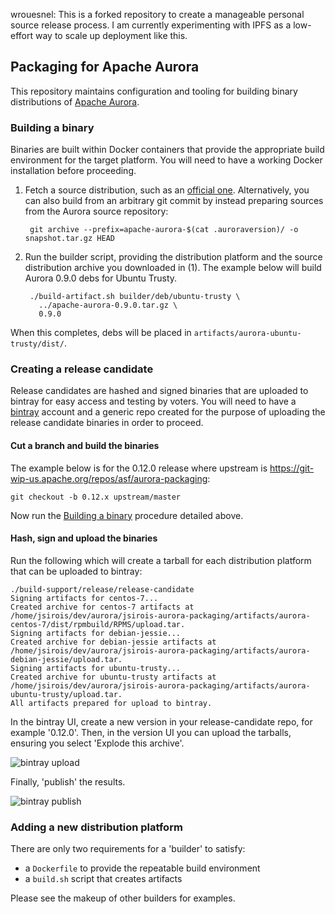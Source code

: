 wrouesnel: This is a forked repository to create a manageable personal source
release process. I am currently experimenting with IPFS as a low-effort
way to scale up deployment like this.

## Packaging for Apache Aurora

This repository maintains configuration and tooling for building binary
distributions of [Apache Aurora](https://aurora.apache.org/).

### Building a binary

Binaries are built within Docker containers that provide the appropriate build
environment for the target platform.  You will need to have a working Docker
installation before proceeding.

1. Fetch a source distribution, such as an [official one](https://aurora.apache.org/downloads/).
   Alternatively, you can also build from an arbitrary git commit by instead preparing sources
from the Aurora source repository:

        git archive --prefix=apache-aurora-$(cat .auroraversion)/ -o snapshot.tar.gz HEAD

2. Run the builder script, providing the distribution platform and the source
   distribution archive you downloaded in (1).  The example below will build
   Aurora 0.9.0 debs for Ubuntu Trusty.

        ./build-artifact.sh builder/deb/ubuntu-trusty \
          ../apache-aurora-0.9.0.tar.gz \
          0.9.0

When this completes, debs will be placed in `artifacts/aurora-ubuntu-trusty/dist/`.

### Creating a release candidate

Release candidates are hashed and signed binaries that are uploaded to bintray for
easy access and testing by voters.  You will need to have a [bintray](https://bintray.com/)
account and a generic repo created for the purpose of uploading the release candidate binaries
in order to proceed.

#### Cut a branch and build the binaries

The example below is for the 0.12.0 release where upstream is https://git-wip-us.apache.org/repos/asf/aurora-packaging:

    git checkout -b 0.12.x upstream/master

Now run the [Building a binary](#building-a-binary) procedure detailed above.

#### Hash, sign and upload the binaries

Run the following which will create a tarball for each distribution platform that can be uploaded to bintray:

    ./build-support/release/release-candidate
    Signing artifacts for centos-7...
    Created archive for centos-7 artifacts at /home/jsirois/dev/aurora/jsirois-aurora-packaging/artifacts/aurora-centos-7/dist/rpmbuild/RPMS/upload.tar.
    Signing artifacts for debian-jessie...
    Created archive for debian-jessie artifacts at /home/jsirois/dev/aurora/jsirois-aurora-packaging/artifacts/aurora-debian-jessie/upload.tar.
    Signing artifacts for ubuntu-trusty...
    Created archive for ubuntu-trusty artifacts at /home/jsirois/dev/aurora/jsirois-aurora-packaging/artifacts/aurora-ubuntu-trusty/upload.tar.
    All artifacts prepared for upload to bintray.

In the bintray UI, create a new version in your release-candidate repo, for example '0.12.0'.  Then, in the version UI you can
upload the tarballs, ensuring you select 'Explode this archive'.

![bintray upload](docs/images/bintray-upload.png)

Finally, 'publish' the results.

![bintray publish](docs/images/bintray-publish.png)

### Adding a new distribution platform

There are only two requirements for a 'builder' to satisfy:

- a `Dockerfile` to provide the repeatable build environment
- a `build.sh` script that creates artifacts

Please see the makeup of other builders for examples.
